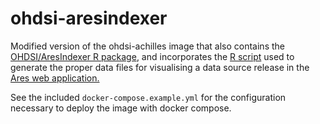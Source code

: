 # ohdsi-aresindexer

Modified version of the ohdsi-achilles image that also contains the
[OHDSI/AresIndexer R package](https://github.com/OHDSI/AresIndexer), and
incorporates the [R script](https://github.com/OHDSI/Ares/blob/main/docs/index.md)
used to generate the proper data files for visualising a data source release in
the [Ares web application.](https://github.com/edencehealth/ohdsi-ares)

See the included `docker-compose.example.yml` for the configuration necessary
to deploy the image with docker compose.
